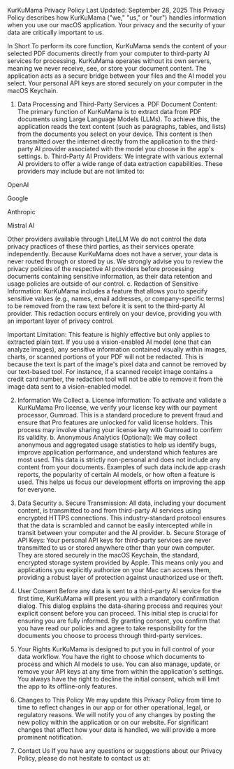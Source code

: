 KurKuMama Privacy Policy Last Updated: September 28, 2025 This Privacy Policy describes how KurKuMama ("we," "us," or "our") handles information when you use our macOS application. Your privacy and the security of your data are critically important to us.

In Short To perform its core function, KurKuMama sends the content of your selected PDF documents directly from your computer to third-party AI services for processing. KurKuMama operates without its own servers, meaning we never receive, see, or store your document content. The application acts as a secure bridge between your files and the AI model you select. Your personal API keys are stored securely on your computer in the macOS Keychain.

1. Data Processing and Third-Party Services a. PDF Document Content: The primary function of KurKuMama is to extract data from PDF documents using Large Language Models (LLMs). To achieve this, the application reads the text content (such as paragraphs, tables, and lists) from the documents you select on your device. This content is then transmitted over the internet directly from the application to the third-party AI provider associated with the model you choose in the app's settings.
b. Third-Party AI Providers: We integrate with various external AI providers to offer a wide range of data extraction capabilities. These providers may include but are not limited to:

OpenAI

Google

Anthropic

Mistral AI

Other providers available through LiteLLM
We do not control the data privacy practices of these third parties, as their services operate independently. Because KurKuMama does not have a server, your data is never routed through or stored by us. We strongly advise you to review the privacy policies of the respective AI providers before processing documents containing sensitive information, as their data retention and usage policies are outside of our control.
c. Redaction of Sensitive Information: KurKuMama includes a feature that allows you to specify sensitive values (e.g., names, email addresses, or company-specific terms) to be removed from the raw text before it is sent to the third-party AI provider. This redaction occurs entirely on your device, providing you with an important layer of privacy control.

Important Limitation: This feature is highly effective but only applies to extracted plain text. If you use a vision-enabled AI model (one that can analyze images), any sensitive information contained visually within images, charts, or scanned portions of your PDF will not be redacted. This is because the text is part of the image's pixel data and cannot be removed by our text-based tool. For instance, if a scanned receipt image contains a credit card number, the redaction tool will not be able to remove it from the image data sent to a vision-enabled model.

2. Information We Collect a. License Information: To activate and validate a KurKuMama Pro license, we verify your license key with our payment processor, Gumroad. This is a standard procedure to prevent fraud and ensure that Pro features are unlocked for valid license holders. This process may involve sharing your license key with Gumroad to confirm its validity.
b. Anonymous Analytics (Optional): We may collect anonymous and aggregated usage statistics to help us identify bugs, improve application performance, and understand which features are most used. This data is strictly non-personal and does not include any content from your documents. Examples of such data include app crash reports, the popularity of certain AI models, or how often a feature is used. This helps us focus our development efforts on improving the app for everyone.

3. Data Security a. Secure Transmission: All data, including your document content, is transmitted to and from third-party AI services using encrypted HTTPS connections. This industry-standard protocol ensures that the data is scrambled and cannot be easily intercepted while in transit between your computer and the AI provider.
b. Secure Storage of API Keys: Your personal API keys for third-party services are never transmitted to us or stored anywhere other than your own computer. They are stored securely in the macOS Keychain, the standard, encrypted storage system provided by Apple. This means only you and applications you explicitly authorize on your Mac can access them, providing a robust layer of protection against unauthorized use or theft.

4. User Consent Before any data is sent to a third-party AI service for the first time, KurKuMama will present you with a mandatory confirmation dialog. This dialog explains the data-sharing process and requires your explicit consent before you can proceed. This initial step is crucial for ensuring you are fully informed. By granting consent, you confirm that you have read our policies and agree to take responsibility for the documents you choose to process through third-party services.

5. Your Rights KurKuMama is designed to put you in full control of your data workflow. You have the right to choose which documents to process and which AI models to use. You can also manage, update, or remove your API keys at any time from within the application's settings. You always have the right to decline the initial consent, which will limit the app to its offline-only features.

6. Changes to This Policy We may update this Privacy Policy from time to time to reflect changes in our app or for other operational, legal, or regulatory reasons. We will notify you of any changes by posting the new policy within the application or on our website. For significant changes that affect how your data is handled, we will provide a more prominent notification.

7. Contact Us If you have any questions or suggestions about our Privacy Policy, please do not hesitate to contact us at:
